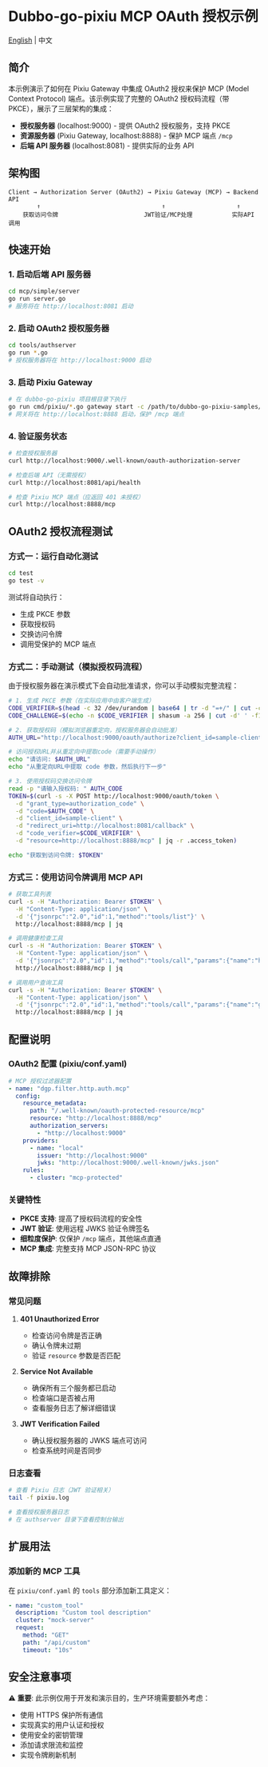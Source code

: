# Dubbo-go-pixiu MCP OAuth 授权示例

[English](./README.md) | 中文

## 简介

本示例演示了如何在 Pixiu Gateway 中集成 OAuth2 授权来保护 MCP (Model Context Protocol) 端点。该示例实现了完整的 OAuth2 授权码流程（带 PKCE），展示了三层架构的集成：

- **授权服务器** (localhost:9000) - 提供 OAuth2 授权服务，支持 PKCE
- **资源服务器** (Pixiu Gateway, localhost:8888) - 保护 MCP 端点 `/mcp`
- **后端 API 服务器** (localhost:8081) - 提供实际的业务 API

## 架构图

```
Client → Authorization Server (OAuth2) → Pixiu Gateway (MCP) → Backend API
        ↑                                  ↑                    ↑
    获取访问令牌                        JWT验证/MCP处理           实际API调用
```

## 快速开始

### 1. 启动后端 API 服务器

```bash
cd mcp/simple/server
go run server.go
# 服务将在 http://localhost:8081 启动
```

### 2. 启动 OAuth2 授权服务器

```bash
cd tools/authserver
go run *.go
# 授权服务器将在 http://localhost:9000 启动
```

### 3. 启动 Pixiu Gateway

```bash
# 在 dubbo-go-pixiu 项目根目录下执行
go run cmd/pixiu/*.go gateway start -c /path/to/dubbo-go-pixiu-samples/mcp/oauth/pixiu/conf.yaml
# 网关将在 http://localhost:8888 启动，保护 /mcp 端点
```

### 4. 验证服务状态

```bash
# 检查授权服务器
curl http://localhost:9000/.well-known/oauth-authorization-server

# 检查后端 API（无需授权）
curl http://localhost:8081/api/health

# 检查 Pixiu MCP 端点（应返回 401 未授权）
curl http://localhost:8888/mcp
```

## OAuth2 授权流程测试

### 方式一：运行自动化测试

```bash
cd test
go test -v
```

测试将自动执行：
- 生成 PKCE 参数
- 获取授权码
- 交换访问令牌  
- 调用受保护的 MCP 端点

### 方式二：手动测试（模拟授权码流程）

由于授权服务器在演示模式下会自动批准请求，你可以手动模拟完整流程：

```bash
# 1. 生成 PKCE 参数（在实际应用中由客户端生成）
CODE_VERIFIER=$(head -c 32 /dev/urandom | base64 | tr -d "=+/" | cut -c1-43)
CODE_CHALLENGE=$(echo -n $CODE_VERIFIER | shasum -a 256 | cut -d' ' -f1 | xxd -r -p | base64 | tr -d "=+/")

# 2. 获取授权码（模拟浏览器重定向，授权服务器会自动批准）
AUTH_URL="http://localhost:9000/oauth/authorize?client_id=sample-client&redirect_uri=http://localhost:8081/callback&response_type=code&code_challenge=$CODE_CHALLENGE&code_challenge_method=S256&resource=http://localhost:8888/mcp"

# 访问授权URL并从重定向中提取code（需要手动操作）
echo "请访问: $AUTH_URL"
echo "从重定向URL中提取 code 参数，然后执行下一步"

# 3. 使用授权码交换访问令牌
read -p "请输入授权码: " AUTH_CODE
TOKEN=$(curl -s -X POST http://localhost:9000/oauth/token \
  -d "grant_type=authorization_code" \
  -d "code=$AUTH_CODE" \
  -d "client_id=sample-client" \
  -d "redirect_uri=http://localhost:8081/callback" \
  -d "code_verifier=$CODE_VERIFIER" \
  -d "resource=http://localhost:8888/mcp" | jq -r .access_token)

echo "获取到访问令牌: $TOKEN"
```

### 方式三：使用访问令牌调用 MCP API

```bash
# 获取工具列表
curl -s -H "Authorization: Bearer $TOKEN" \
  -H "Content-Type: application/json" \
  -d '{"jsonrpc":"2.0","id":1,"method":"tools/list"}' \
  http://localhost:8888/mcp | jq

# 调用健康检查工具
curl -s -H "Authorization: Bearer $TOKEN" \
  -H "Content-Type: application/json" \
  -d '{"jsonrpc":"2.0","id":1,"method":"tools/call","params":{"name":"health_check","arguments":{}}}' \
  http://localhost:8888/mcp | jq

# 调用用户查询工具
curl -s -H "Authorization: Bearer $TOKEN" \
  -H "Content-Type: application/json" \
  -d '{"jsonrpc":"2.0","id":1,"method":"tools/call","params":{"name":"get_user","arguments":{"id":1,"include_profile":true}}}' \
  http://localhost:8888/mcp | jq
```

## 配置说明

### OAuth2 配置 (pixiu/conf.yaml)

```yaml
# MCP 授权过滤器配置
- name: "dgp.filter.http.auth.mcp"
  config:
    resource_metadata:
      path: "/.well-known/oauth-protected-resource/mcp"
      resource: "http://localhost:8888/mcp"
      authorization_servers:
        - "http://localhost:9000"
    providers:
      - name: "local"
        issuer: "http://localhost:9000"
        jwks: "http://localhost:9000/.well-known/jwks.json"
    rules:
      - cluster: "mcp-protected"
```

### 关键特性

- **PKCE 支持**: 提高了授权码流程的安全性
- **JWT 验证**: 使用远程 JWKS 验证令牌签名
- **细粒度保护**: 仅保护 `/mcp` 端点，其他端点直通
- **MCP 集成**: 完整支持 MCP JSON-RPC 协议

## 故障排除

### 常见问题

1. **401 Unauthorized Error**
   - 检查访问令牌是否正确
   - 确认令牌未过期
   - 验证 `resource` 参数是否匹配

2. **Service Not Available**
   - 确保所有三个服务都已启动
   - 检查端口是否被占用
   - 查看服务日志了解详细错误

3. **JWT Verification Failed**
   - 确认授权服务器的 JWKS 端点可访问
   - 检查系统时间是否同步

### 日志查看

```bash
# 查看 Pixiu 日志（JWT 验证相关）
tail -f pixiu.log

# 查看授权服务器日志
# 在 authserver 目录下查看控制台输出
```

## 扩展用法

### 添加新的 MCP 工具

在 `pixiu/conf.yaml` 的 `tools` 部分添加新工具定义：

```yaml
- name: "custom_tool"
  description: "Custom tool description"
  cluster: "mock-server"
  request:
    method: "GET"
    path: "/api/custom"
    timeout: "10s"
```

## 安全注意事项

⚠️ **重要**: 此示例仅用于开发和演示目的，生产环境需要额外考虑：

- 使用 HTTPS 保护所有通信
- 实现真实的用户认证和授权
- 使用安全的密钥管理
- 添加请求限流和监控
- 实现令牌刷新机制
